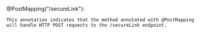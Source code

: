 
@PostMapping("/secureLink"):

    This annotation indicates that the method annotated with @PostMapping will handle HTTP POST requests to the /secureLink endpoint.

